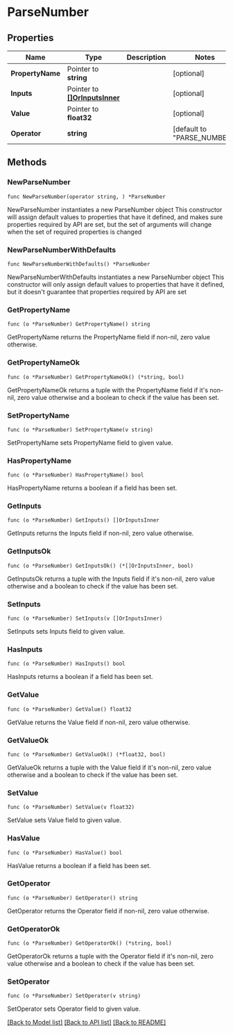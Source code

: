 # ParseNumber

## Properties

Name | Type | Description | Notes
------------ | ------------- | ------------- | -------------
**PropertyName** | Pointer to **string** |  | [optional] 
**Inputs** | Pointer to [**[]OrInputsInner**](OrInputsInner.md) |  | [optional] 
**Value** | Pointer to **float32** |  | [optional] 
**Operator** | **string** |  | [default to "PARSE_NUMBER"]

## Methods

### NewParseNumber

`func NewParseNumber(operator string, ) *ParseNumber`

NewParseNumber instantiates a new ParseNumber object
This constructor will assign default values to properties that have it defined,
and makes sure properties required by API are set, but the set of arguments
will change when the set of required properties is changed

### NewParseNumberWithDefaults

`func NewParseNumberWithDefaults() *ParseNumber`

NewParseNumberWithDefaults instantiates a new ParseNumber object
This constructor will only assign default values to properties that have it defined,
but it doesn't guarantee that properties required by API are set

### GetPropertyName

`func (o *ParseNumber) GetPropertyName() string`

GetPropertyName returns the PropertyName field if non-nil, zero value otherwise.

### GetPropertyNameOk

`func (o *ParseNumber) GetPropertyNameOk() (*string, bool)`

GetPropertyNameOk returns a tuple with the PropertyName field if it's non-nil, zero value otherwise
and a boolean to check if the value has been set.

### SetPropertyName

`func (o *ParseNumber) SetPropertyName(v string)`

SetPropertyName sets PropertyName field to given value.

### HasPropertyName

`func (o *ParseNumber) HasPropertyName() bool`

HasPropertyName returns a boolean if a field has been set.

### GetInputs

`func (o *ParseNumber) GetInputs() []OrInputsInner`

GetInputs returns the Inputs field if non-nil, zero value otherwise.

### GetInputsOk

`func (o *ParseNumber) GetInputsOk() (*[]OrInputsInner, bool)`

GetInputsOk returns a tuple with the Inputs field if it's non-nil, zero value otherwise
and a boolean to check if the value has been set.

### SetInputs

`func (o *ParseNumber) SetInputs(v []OrInputsInner)`

SetInputs sets Inputs field to given value.

### HasInputs

`func (o *ParseNumber) HasInputs() bool`

HasInputs returns a boolean if a field has been set.

### GetValue

`func (o *ParseNumber) GetValue() float32`

GetValue returns the Value field if non-nil, zero value otherwise.

### GetValueOk

`func (o *ParseNumber) GetValueOk() (*float32, bool)`

GetValueOk returns a tuple with the Value field if it's non-nil, zero value otherwise
and a boolean to check if the value has been set.

### SetValue

`func (o *ParseNumber) SetValue(v float32)`

SetValue sets Value field to given value.

### HasValue

`func (o *ParseNumber) HasValue() bool`

HasValue returns a boolean if a field has been set.

### GetOperator

`func (o *ParseNumber) GetOperator() string`

GetOperator returns the Operator field if non-nil, zero value otherwise.

### GetOperatorOk

`func (o *ParseNumber) GetOperatorOk() (*string, bool)`

GetOperatorOk returns a tuple with the Operator field if it's non-nil, zero value otherwise
and a boolean to check if the value has been set.

### SetOperator

`func (o *ParseNumber) SetOperator(v string)`

SetOperator sets Operator field to given value.



[[Back to Model list]](../README.md#documentation-for-models) [[Back to API list]](../README.md#documentation-for-api-endpoints) [[Back to README]](../README.md)


